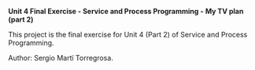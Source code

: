 **Unit 4 Final Exercise - Service and Process Programming -**
**My TV plan (part 2)**
<p>This project is the final exercise for Unit 4 (Part 2) of Service and Process Programming.</p>
<p>Author: Sergio Martí Torregrosa.</p>